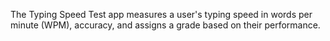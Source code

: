 The Typing Speed Test app measures a user's typing speed in words per minute (WPM), accuracy, and assigns a grade based on their performance.
